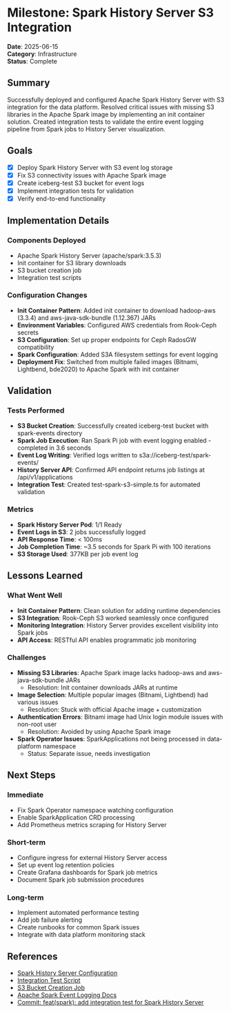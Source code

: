 # Milestone: Spark History Server S3 Integration

**Date**: 2025-06-15  
**Category**: Infrastructure  
**Status**: Complete

## Summary

Successfully deployed and configured Apache Spark History Server with S3 integration for the data platform. Resolved critical issues with missing S3 libraries in the Apache Spark image by implementing an init container solution. Created integration tests to validate the entire event logging pipeline from Spark jobs to History Server visualization.

## Goals

- [x] Deploy Spark History Server with S3 event log storage
- [x] Fix S3 connectivity issues with Apache Spark image
- [x] Create iceberg-test S3 bucket for event logs
- [x] Implement integration tests for validation
- [x] Verify end-to-end functionality

## Implementation Details

### Components Deployed
- Apache Spark History Server (apache/spark:3.5.3)
- Init container for S3 library downloads
- S3 bucket creation job
- Integration test scripts

### Configuration Changes
- **Init Container Pattern**: Added init container to download hadoop-aws (3.3.4) and aws-java-sdk-bundle (1.12.367) JARs
- **Environment Variables**: Configured AWS credentials from Rook-Ceph secrets
- **S3 Configuration**: Set up proper endpoints for Ceph RadosGW compatibility
- **Spark Configuration**: Added S3A filesystem settings for event logging
- **Deployment Fix**: Switched from multiple failed images (Bitnami, Lightbend, bde2020) to Apache Spark with init container

## Validation

### Tests Performed
- **S3 Bucket Creation**: Successfully created iceberg-test bucket with spark-events directory
- **Spark Job Execution**: Ran Spark Pi job with event logging enabled - completed in 3.6 seconds
- **Event Log Writing**: Verified logs written to s3a://iceberg-test/spark-events/
- **History Server API**: Confirmed API endpoint returns job listings at /api/v1/applications
- **Integration Test**: Created test-spark-s3-simple.ts for automated validation

### Metrics
- **Spark History Server Pod**: 1/1 Ready
- **Event Logs in S3**: 2 jobs successfully logged
- **API Response Time**: < 100ms
- **Job Completion Time**: ~3.5 seconds for Spark Pi with 100 iterations
- **S3 Storage Used**: 377KB per job event log

## Lessons Learned

### What Went Well
- **Init Container Pattern**: Clean solution for adding runtime dependencies
- **S3 Integration**: Rook-Ceph S3 worked seamlessly once configured
- **Monitoring Integration**: History Server provides excellent visibility into Spark jobs
- **API Access**: RESTful API enables programmatic job monitoring

### Challenges
- **Missing S3 Libraries**: Apache Spark image lacks hadoop-aws and aws-java-sdk-bundle JARs
  - Resolution: Init container downloads JARs at runtime
- **Image Selection**: Multiple popular images (Bitnami, Lightbend) had various issues
  - Resolution: Stuck with official Apache image + customization
- **Authentication Errors**: Bitnami image had Unix login module issues with non-root user
  - Resolution: Avoided by using Apache Spark image
- **Spark Operator Issues**: SparkApplications not being processed in data-platform namespace
  - Status: Separate issue, needs investigation

## Next Steps

### Immediate
- Fix Spark Operator namespace watching configuration
- Enable SparkApplication CRD processing
- Add Prometheus metrics scraping for History Server

### Short-term
- Configure ingress for external History Server access
- Set up event log retention policies
- Create Grafana dashboards for Spark job metrics
- Document Spark job submission procedures

### Long-term
- Implement automated performance testing
- Add job failure alerting
- Create runbooks for common Spark issues
- Integrate with data platform monitoring stack

## References

- [Spark History Server Configuration](../../kubernetes/apps/data-platform/spark-applications/app/monitoring/spark-history-server.yaml)
- [Integration Test Script](../../scripts/test-spark-s3-simple.ts)
- [S3 Bucket Creation Job](../../tmp/create-bucket-simple.yaml)
- [Apache Spark Event Logging Docs](https://spark.apache.org/docs/latest/monitoring.html#viewing-after-the-fact)
- [Commit: feat(spark): add integration test for Spark History Server](https://github.com/wcygan/homelab/commit/2c2244a)